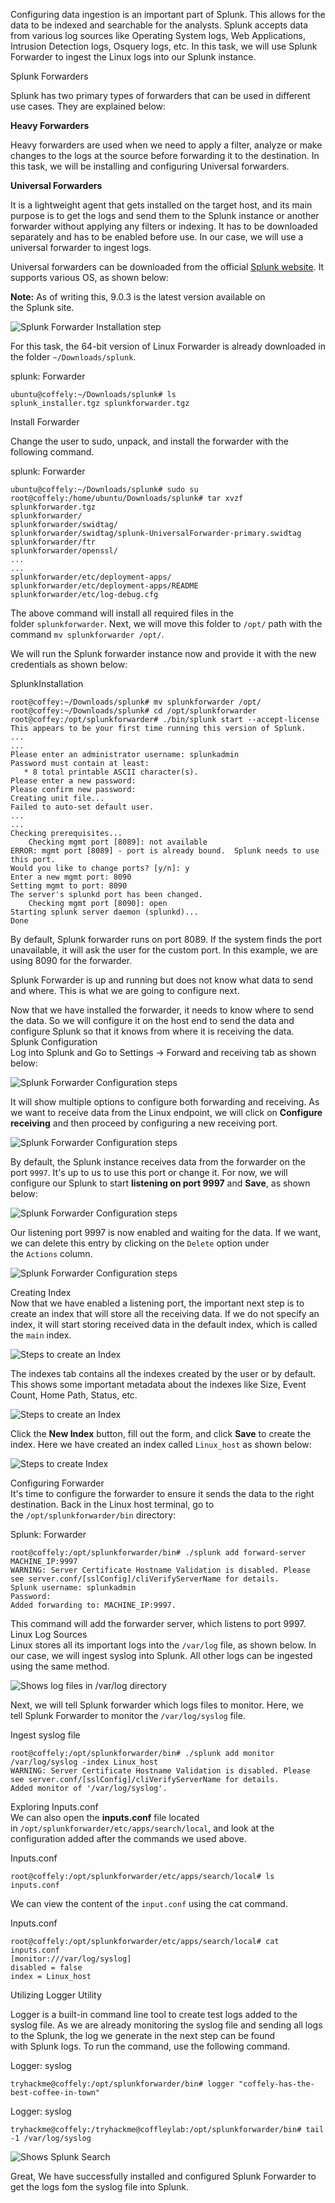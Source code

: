 Configuring data ingestion is an important part of Splunk. This allows for the data to be indexed and searchable for the analysts. Splunk accepts data from various log sources like Operating System logs, Web Applications, Intrusion Detection logs, Osquery logs, etc. In this task, we will use Splunk Forwarder to ingest the Linux logs into our Splunk instance.

Splunk Forwarders

Splunk has two primary types of forwarders that can be used in different use cases. They are explained below:

**Heavy Forwarders**

Heavy forwarders are used when we need to apply a filter, analyze or make changes to the logs at the source before forwarding it to the destination. In this task, we will be installing and configuring Universal forwarders.

**Universal Forwarders**

It is a lightweight agent that gets installed on the target host, and its main purpose is to get the logs and send them to the Splunk instance or another forwarder without applying any filters or indexing. It has to be downloaded separately and has to be enabled before use. In our case, we will use a universal forwarder to ingest logs.

Universal forwarders can be downloaded from the official [Splunk website](https://www.splunk.com/en_us/download/universal-forwarder.html?locale=en_us). It supports various OS, as shown below:

**Note:** As of writing this, 9.0.3 is the latest version available on the Splunk site.

![Splunk Forwarder Installation step](https://tryhackme-images.s3.amazonaws.com/user-uploads/5e8dd9a4a45e18443162feab/room-content/b97173a010a680ebe268fe4f884564fe.png)

For this task, the 64-bit version of Linux Forwarder is already downloaded in the folder `~/Downloads/splunk`.

splunk: Forwarder

```shell-session
ubuntu@coffely:~/Downloads/splunk# ls
splunk_installer.tgz splunkforwarder.tgz
```

Install Forwarder

Change the user to sudo, unpack, and install the forwarder with the following command.  

splunk: Forwarder

```shell-session
ubuntu@coffely:~/Downloads/splunk# sudo su
root@coffely:/home/ubuntu/Downloads/splunk# tar xvzf splunkforwarder.tgz
splunkforwarder/
splunkforwarder/swidtag/
splunkforwarder/swidtag/splunk-UniversalForwarder-primary.swidtag
splunkforwarder/ftr
splunkforwarder/openssl/
...
...
splunkforwarder/etc/deployment-apps/
splunkforwarder/etc/deployment-apps/README
splunkforwarder/etc/log-debug.cfg
```

The above command will install all required files in the folder `splunkforwarder`. Next, we will move this folder to `/opt/` path with the command `mv splunkforwarder /opt/`.

We will run the Splunk forwarder instance now and provide it with the new credentials as shown below:

SplunkInstallation

```shell-session
root@coffey:~/Downloads/splunk# mv splunkforwarder /opt/
root@coffey:~/Downloads/splunk# cd /opt/splunkforwarder
root@coffey:/opt/splunkforwarder# ./bin/splunk start --accept-license
This appears to be your first time running this version of Splunk.
...
...
Please enter an administrator username: splunkadmin
Password must contain at least:
   * 8 total printable ASCII character(s).
Please enter a new password: 
Please confirm new password: 
Creating unit file...
Failed to auto-set default user.
...
...
Checking prerequisites...
	Checking mgmt port [8089]: not available
ERROR: mgmt port [8089] - port is already bound.  Splunk needs to use this port.
Would you like to change ports? [y/n]: y
Enter a new mgmt port: 8090
Setting mgmt to port: 8090
The server's splunkd port has been changed.
	Checking mgmt port [8090]: open		
Starting splunk server daemon (splunkd)...  
Done
```

By default, Splunk forwarder runs on port 8089. If the system finds the port unavailable, it will ask the user for the custom port. In this example, we are using 8090 for the forwarder.

Splunk Forwarder is up and running but does not know what data to send and where. This is what we are going to configure next.



Now that we have installed the forwarder, it needs to know where to send the data. So we will configure it on the host end to send the data and configure Splunk so that it knows from where it is receiving the data.  
Splunk Configuration  
Log into Splunk and Go to Settings -> Forward and receiving tab as shown below:

![Splunk Forwarder Configuration steps](https://tryhackme-images.s3.amazonaws.com/user-uploads/5e8dd9a4a45e18443162feab/room-content/5be56ab5768301a6f8b9eaaa91ffd581.png)

It will show multiple options to configure both forwarding and receiving. As we want to receive data from the Linux endpoint, we will click on **Configure receiving** and then proceed by configuring a new receiving port.  

![Splunk Forwarder Configuration steps](https://tryhackme-images.s3.amazonaws.com/user-uploads/5e8dd9a4a45e18443162feab/room-content/64c55412514e56c05b91b8f9c4ba6060.png)  

By default, the Splunk instance receives data from the forwarder on the port `9997`. It's up to us to use this port or change it. For now, we will configure our Splunk to start **listening on port 9997** and **Save**, as shown below:

![Splunk Forwarder Configuration steps](https://tryhackme-images.s3.amazonaws.com/user-uploads/5e8dd9a4a45e18443162feab/room-content/9a3f504672c0c499da3b5ab348b55a1f.png)  

Our listening port 9997 is now enabled and waiting for the data. If we want, we can delete this entry by clicking on the `Delete` option under the `Actions` column.  

![Splunk Forwarder Configuration steps](https://tryhackme-images.s3.amazonaws.com/user-uploads/5e8dd9a4a45e18443162feab/room-content/2c3f58c3f084cef145523820ac3c35f9.png)  

Creating Index  
Now that we have enabled a listening port, the important next step is to create an index that will store all the receiving data. If we do not specify an index, it will start storing received data in the default index, which is called the `main` index.  

![Steps to create an Index](https://tryhackme-images.s3.amazonaws.com/user-uploads/5e8dd9a4a45e18443162feab/room-content/525a1c69e54f9c53586dce9ab7e4f737.png)  

The indexes tab contains all the indexes created by the user or by default. This shows some important metadata about the indexes like Size, Event Count, Home Path, Status, etc.  

![Steps to create an Index](https://tryhackme-images.s3.amazonaws.com/user-uploads/5e8dd9a4a45e18443162feab/room-content/452a24902c85e7793953d7e72534502b.png)  

Click the **New Index** button, fill out the form, and click **Save** to create the index. Here we have created an index called `Linux_host` as shown below:

![Steps to create Index](https://tryhackme-images.s3.amazonaws.com/user-uploads/5e8dd9a4a45e18443162feab/room-content/b69a6dcf0bc5538e1ca56bf58763779c.png)

Configuring Forwarder  
It's time to configure the forwarder to ensure it sends the data to the right destination. Back in the Linux host terminal, go to the `/opt/splunkforwarder/bin` directory:

Splunk: Forwarder

```shell-session
root@coffely:/opt/splunkforwarder/bin# ./splunk add forward-server MACHINE_IP:9997
WARNING: Server Certificate Hostname Validation is disabled. Please see server.conf/[sslConfig]/cliVerifyServerName for details.
Splunk username: splunkadmin
Password:
Added forwarding to: MACHINE_IP:9997.
```

This command will add the forwarder server, which listens to port 9997.  
Linux Log Sources  
Linux stores all its important logs into the `/var/log` file, as shown below. In our case, we will ingest syslog into Splunk. All other logs can be ingested using the same method.  

![Shows log files in /var/log directory](https://tryhackme-images.s3.amazonaws.com/user-uploads/5e8dd9a4a45e18443162feab/room-content/c9b649f6b18509635485702fc601f06f.png)  

Next, we will tell Splunk forwarder which logs files to monitor. Here, we tell Splunk Forwarder to monitor the `/var/log/syslog` file.  

Ingest syslog file

```shell-session
root@coffely:/opt/splunkforwarder/bin# ./splunk add monitor /var/log/syslog -index Linux_host
WARNING: Server Certificate Hostname Validation is disabled. Please see server.conf/[sslConfig]/cliVerifyServerName for details.
Added monitor of '/var/log/syslog'.
```

Exploring Inputs.conf  
We can also open the **inputs.conf** file located in `/opt/splunkforwarder/etc/apps/search/local`, and look at the configuration added after the commands we used above.  

Inputs.conf

```shell-session
root@coffely:/opt/splunkforwarder/etc/apps/search/local# ls
inputs.conf
```

We can view the content of the `input.conf` using the cat command.

Inputs.conf

```shell-session
root@coffely:/opt/splunkforwarder/etc/apps/search/local# cat inputs.conf
[monitor:///var/log/syslog]
disabled = false
index = Linux_host
```

Utilizing Logger Utility

Logger is a built-in command line tool to create test logs added to the syslog file. As we are already monitoring the syslog file and sending all logs to the Splunk, the log we generate in the next step can be found with Splunk logs. To run the command, use the following command.  

  

Logger: syslog

```shell-session
tryhackme@coffely:/opt/splunkforwarder/bin# logger "coffely-has-the-best-coffee-in-town"
```

Logger: syslog

```shell-session
tryhackme@coffely:/tryhackme@coffleylab:/opt/splunkforwarder/bin# tail -1 /var/log/syslog
```

![Shows Splunk Search](https://tryhackme-images.s3.amazonaws.com/user-uploads/5e8dd9a4a45e18443162feab/room-content/bc95b067dfb4addc351782d7dfe4cbdd.png)  

Great, We have successfully installed and configured Splunk Forwarder to get the logs fom the syslog file into Splunk.

